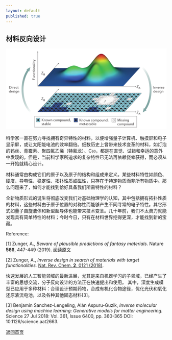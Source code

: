 ```yaml
---
layout: default
published: true
---
```


## 材料反向设计

![材料的直接设计与反向设计](assets/images/invdesign.png "InverseDesignPicture")

科学家一直在努力寻找拥有奇异特性的材料，以便增强量子计算机、触摸屏和电子显示屏，或让太阳能电池的效率翻倍。细数历史上曾带来技术变革的材料，如灯泡的钨丝、青霉素、聚四氟乙烯（特氟龙）、C<font size="1">60</font>，都是在直觉、试错和幸运的意外中发现的。但是，当前科学家所追求的复杂特性已无法再依赖侥幸获得，而必须从一开始就精心设计。

材料通常由构成它们的原子以及原子的结构和组成来定义。某些材料特性如颜色、硬度、导电性、稳定性、拓扑性质或磁性，只存在于特定物质而非所有物质中。那么问题来了，如何才能找到恰好具备我们所需特性的材料？

全新物质形式的诞生将彻底改变我们对基础物理学的认知，其中包括拥有拓扑性质的材料，这些材料由于原子位置的对称性而能够产生不同寻常的电子特性。其它形式如量子自旋液体和新型超导体也能带来技术变革。几十年前，我们不太费力就能发现具有简单特性的材料；今时今日，只有在材料世界挖得更深，才能找到新的宝藏。


Reference: 

[1] Zunger, A., *Beware of plausible predictions of fantasy materials.* Nature **566**, 447-449 (2019). [阅读原文](https://www.nature.com/articles/d41586-019-00676-y)

[2] Zunger, A., *Inverse design in search of materials with target functionalities.* [Nat. Rev. Chem. **2**, 0121 (2018)](https://www.nature.com/articles/s41570-018-0121).

快速发展的人工智能领域的最新进展，尤其是来自机器学习的子领域，已经产生了丰富的思想交流，分子反向设计的方法正在快速提出和使用。 其中，深度生成模型已应用于多种材料：合理设计预期药物，合成有机化合物途径，优化光伏和氧化还原液流电池，以及各种其他固态材料[3]。

[3] Benjamin Sanchez-Lengeling, Alán Aspuru-Guzik, *Inverse molecular design using machine learning: Generative models for matter engineering.* Science  27 Jul 2018: Vol. 361, Issue 6400, pp. 360-365 DOI: 10.1126/science.aat2663.

[返回首页](./index.md)
